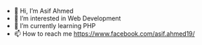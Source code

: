 - 👋 Hi, I’m Asif Ahmed
- 👀 I’m interested in Web Development
- 🌱 I’m currently learning PHP
- 📫 How to reach me https://www.facebook.com/asif.ahmed19/

<!---
Asif-Ahmed-1927/Asif-Ahmed-1927 is a ✨ special ✨ repository because its `README.md` (this file) appears on your GitHub profile.
You can click the Preview link to take a look at your changes.
--->
